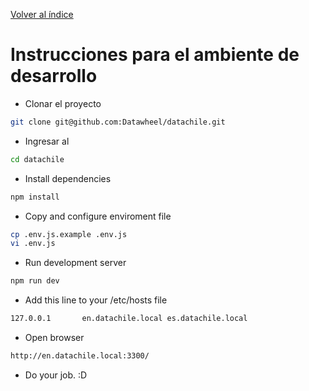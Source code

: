 [Volver al índice](../README.md)

# Instrucciones para el ambiente de desarrollo

*   Clonar el proyecto

```Bash
git clone git@github.com:Datawheel/datachile.git
```

*   Ingresar al

```Bash
cd datachile
```

*   Install dependencies

```Bash
npm install
```

*   Copy and configure enviroment file

```Bash
cp .env.js.example .env.js
vi .env.js
```

*   Run development server

```Bash
npm run dev
```

*   Add this line to your /etc/hosts file

```Bash
127.0.0.1       en.datachile.local es.datachile.local
```

*   Open browser

```Bash
http://en.datachile.local:3300/
```

*   Do your job. :D
